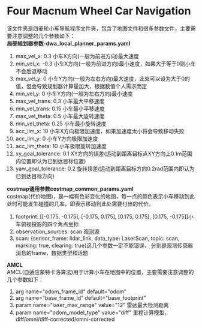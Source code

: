 # Four Macnum Wheel Car Navigation    
该文件夹是四麦轮小车导航程序文件夹，包含了地图文件和很多参数文件，主要需要注意调整的几个参数如下：    
**局部规划器参数-dwa_local_planner_params.yaml**    
1. max_vel_x: 0.3 小车X方向(一般为前进方向)最大速度     
2. min_vel_x: -0.3 小车X方向(一般为前进方向)最小速度，如果大于等于0则小车不会后退移动     
3. max_vel_y: 0 小车Y方向(一般为左右方向)最大速度，此处可以设为大于0的值，但会导致规划器计算量加大，根据数值个人需求而定      
4. min_vel_y: 0 小车Y方向(一般为左右方向)最小速度   
5. max_vel_trans: 0.3 小车最大平移速度   
6. min_vel_trans: 0.15 小车最小平移速度    
7. max_vel_theta: 0.5 小车最大旋转速度   
8. min_vel_theta: 0.25 小车最小旋转速度    
9. acc_lim_x: 10 小车X方向极限加速度，如果加速度太小将会导致移动失败      
10. acc_lim_y: 0 小车Y方向极限加速度   
11. acc_lim_theta: 10 小车极限旋转加速度   
12. xy_goal_tolerance: 0.1 XY方向的误差(运动到距离目标点XY方向上0.1m范围内位置即认为已到达目标位置)   
13. yaw_goal_tolerance: 0.2 旋转误差(运动到距离目标方向0.2rad范围内即认为已到达目标方向)    
      
**costmap通用参数costmap_common_params.yaml**   
costmap(代价地图)，是一幅有色彩变化的地图，每一点的颜色表示小车移动到此处时可能发生碰撞的几率，即表示移动到此处需要付出的代价。    
1. footprint:  [[-0.175, -0.175], [-0.175, 0.175], [0.175, 0.175], [0.175, -0.175]]小车俯视投影的四个角点坐标    
2. observation_sources: scan 观测源   
3. scan: {sensor_frame: lidar_link, data_type: LaserScan, topic: scan, marking: true, clearing: true}这几个参数一定不能错误，
分别是观测传感器消息的frame，数据类型和话题    
     
**AMCL**    
AMCL(自适应蒙特卡洛算法)用于计算小车在地图中的位置，主要需要注意调整的几个参数如下：  
1. arg name="odom_frame_id"  default="odom"   
2. arg name="base_frame_id"  default="base_footprint"   
3. param name="laser_max_range"  value="12" 雷达最大检测距离
4. param name="odom_model_type"  value="diff" 里程计算模型，diff/omni/diff-corrected/omni-corrected   
